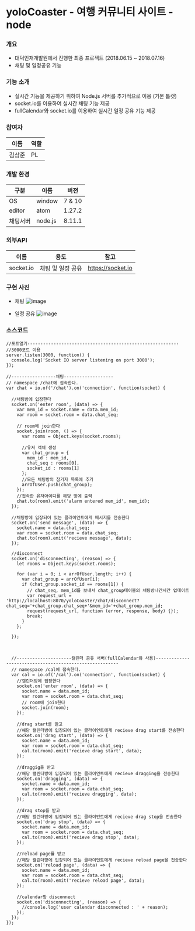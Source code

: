 # yoloCoaster - 여행 커뮤니티 사이트 - node
### 개요
- 대덕인재개발원에서 진행한 최종 프로젝트 (2018.06.15 ~ 2018.07.16)
- 채팅 및 일정공유 기능

### 기능 소개
- 실시간 기능을 제공하기 위하여 Node.js 서버를 추가적으로 이용 (기본 톰캣)
- socket.io를 이용하여 실시간 채팅 기능 제공
- fullCalendar와 socket.io를 이용하여 실시간 일정 공유 기능 제공

### 참여자
이름|역할
---|---
김상준  |  PL

### 개발 환경
구분 | 이름 | 버전
---|---|---
OS  | window  |  7 & 10
editor  |  atom  |  1.27.2
채팅서버  |  node.js  |  8.11.1

### 외부API
이름 | 용도 | 참고
--- | --- | ---
socket.io  | 채팅 및 일정 공유  |  https://socket.io

### 구현 사진
- 채팅
![image](https://user-images.githubusercontent.com/29705928/42725317-dce4a9f2-87bc-11e8-81f7-1a7a16c8918f.png
)

- 일정 공유
![image](https://user-images.githubusercontent.com/29705928/42725326-e8fa25fa-87bc-11e8-96b2-c708f7355dcd.png
)



### 소스코드
```
//포트열기----------------------------------------------------------
//3000포트 이용
server.listen(3000, function() {
  console.log('Socket IO server listening on port 3000');
});

//-----------------채팅-------------------
// namespace /chat에 접속한다.
var chat = io.of('/chat').on('connection', function(socket) {

  //채팅방에 입장한다
  socket.on('enter room', (data) => {
    var mem_id = socket.name = data.mem_id;
    var room = socket.room = data.chat_seq;

    // room에 join한다
    socket.join(room, () => {
      var rooms = Object.keys(socket.rooms);

      //유저 객체 생성
      var chat_group = {
        mem_id : mem_id,
        chat_seq : rooms[0],
        socket_id : rooms[1]
      };
      //모든 채팅방의 참가자 목록에 추가
      arrOfUser.push(chat_group);
    });
    //접속한 유저아이디를 해당 방에 출력
    chat.to(room).emit('alarm entered mem_id', mem_id);
  });

  //채팅방에 입장되어 있는 클라이언트에게 메시지를 전송한다
  socket.on('send message', (data) => {
    socket.name = data.chat_seq;
    var room = socket.room = data.chat_seq;
    chat.to(room).emit('recieve message', data);
  });

  //disconnect
  socket.on('disconnecting', (reason) => {
    let rooms = Object.keys(socket.rooms);

    for (var i = 0; i < arrOfUser.length; i++) {
      var chat_group = arrOfUser[i];
      if (chat_group.socket_id == rooms[1]) {
        // chat_seq, mem_id를 보내서 chat_group테이블의 채팅방나간시간 업데이트
        var request_url = 'http://localhost:8070/yoloCoaster/chat/disconnect?chat_seq='+chat_group.chat_seq+'&mem_id='+chat_group.mem_id;
        request(request_url, function (error, response, body) {});
        break;
      }
    };

  });



  //---------------------캘린더 공유 서버(fullCalendar와 사용)--------------------------------------------------------
  // namespace /cal에 접속한다.
  var cal = io.of('/cal').on('connection', function(socket) {
    //캘린더방에 입장한다
    socket.on('enter room', (data) => {
      socket.name = data.mem_id;
      var room = socket.room = data.chat_seq;
      // room에 join한다
      socket.join(room);
    });

    //drag start를 받고
    //해당 캘린더방에 입장되어 있는 클라이언트에게 recieve drag start를 전송한다
    socket.on('drag start', (data) => {
      socket.name = data.mem_id;
      var room = socket.room = data.chat_seq;
      cal.to(room).emit('recieve drag start', data);
    });

    //draggig을 받고
    //해당 캘린더방에 입장되어 있는 클라이언트에게 recieve dragging을 전송한다
    socket.on('dragging', (data) => {
      socket.name = data.mem_id;
      var room = socket.room = data.chat_seq;
      cal.to(room).emit('recieve dragging', data);
    });

    //drag stop를 받고
    //해당 캘린더방에 입장되어 있는 클라이언트에게 recieve drag stop을 전송한다
    socket.on('drag stop', (data) => {
      socket.name = data.mem_id;
      var room = socket.room = data.chat_seq;
      cal.to(room).emit('recieve drag stop', data);
    });

    //reload page를 받고
    //해당 캘린더방에 입장되어 있는 클라이언트에게 recieve reload page을 전송한다
    socket.on('reload page', (data) => {
      socket.name = data.mem_id;
      var room = socket.room = data.chat_seq;
      cal.to(room).emit('recieve reload page', data);
    });

    //calendar방 disconnect
    socket.on('disconnecting', (reason) => {
      //console.log('user calendar disconnected : ' + reason);
    });
  });
});
```

